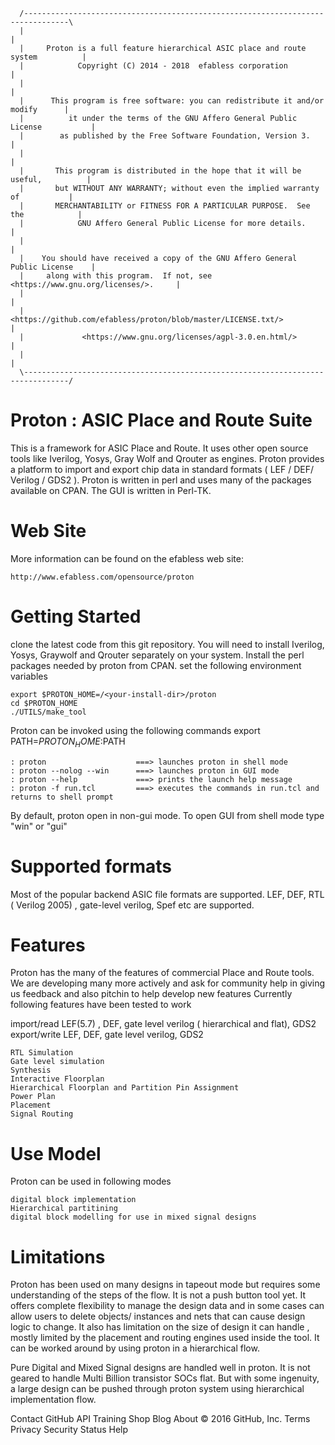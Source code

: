      /--------------------------------------------------------------------------------\
      |	                                                                               |
      |     Proton is a full feature hierarchical ASIC place and route system          |
      |            Copyright (C) 2014 - 2018  efabless corporation                     |
      |	                                                                               |
      |      This program is free software: you can redistribute it and/or modify      |
      |          it under the terms of the GNU Affero General Public License           |
      |        as published by the Free Software Foundation, Version 3.                |
      |	                                                                               |
      |       This program is distributed in the hope that it will be useful,          |
      |       but WITHOUT ANY WARRANTY; without even the implied warranty of           |
      |       MERCHANTABILITY or FITNESS FOR A PARTICULAR PURPOSE.  See the            |
      |            GNU Affero General Public License for more details.                 |
      |	                                                                               |
      |    You should have received a copy of the GNU Affero General Public License    |
      |     along with this program.  If not, see <https://www.gnu.org/licenses/>.     |
      |	                                                                               |
      |       <https://github.com/efabless/proton/blob/master/LICENSE.txt/>            |
      |             <https://www.gnu.org/licenses/agpl-3.0.en.html/>                   |
      |                                                                                |
      \--------------------------------------------------------------------------------/

Proton : ASIC Place and Route Suite
===================================

This is a framework for ASIC Place and Route. It uses other open source tools like Iverilog, Yosys, Gray Wolf and Qrouter as engines.
Proton provides a platform to import and export chip data in standard formats ( LEF / DEF/ Verilog / GDS2 ). 
Proton is written in perl and uses many of the packages available on CPAN. The GUI is written in Perl-TK. 


Web Site
========

More information can be found on the efabless web site:

	http://www.efabless.com/opensource/proton


Getting Started
===============
clone the latest code from this git repository. You will need to install Iverilog, Yosys, Graywolf and Qrouter separately on your system. Install the perl packages needed by proton from CPAN.
set the following environment variables

	export $PROTON_HOME=/<your-install-dir>/proton
	cd $PROTON_HOME
	./UTILS/make_tool

Proton can be invoked using the following commands
export PATH=$PROTON_HOME:$PATH

	: proton                    ===> launches proton in shell mode
	: proton --nolog --win      ===> launches proton in GUI mode
	: proton --help             ===> prints the launch help message
	: proton -f run.tcl         ===> executes the commands in run.tcl and returns to shell prompt

By default, proton open in non-gui mode. To open GUI from shell mode type "win" or "gui" 



Supported formats
=================================
Most of the popular backend ASIC file formats are supported. LEF, DEF, RTL ( Verilog 2005) , gate-level verilog, Spef etc are supported. 


Features
==========================
Proton has the many of the features of commercial Place and Route tools. We are developing many more actively and ask for community help in giving us feedback and also pitchin to help develop new features
Currently following features have been tested to work

import/read LEF(5.7) , DEF, gate level verilog ( hierarchical and flat), GDS2
export/write  LEF, DEF, gate level verilog, GDS2

	RTL Simulation
	Gate level simulation
	Synthesis
	Interactive Floorplan
	Hierarchical Floorplan and Partition Pin Assignment
	Power Plan
	Placement
	Signal Routing

Use Model
===========================
Proton can be used in following modes

	digital block implementation
	Hierarchical partitining
	digital block modelling for use in mixed signal designs 

Limitations
===========================
Proton has been used on many designs in tapeout mode but requires some understanding of the steps of the flow. It is not a push button tool yet. It offers complete flexibility to manage the design data and in some cases can allow users to delete objects/ instances and nets that can cause design logic to change. It also has limitation on the size of design it can handle , mostly limited by the placement and routing engines used inside the tool. It can be worked around by using proton in a hierarchical flow.

Pure Digital and Mixed Signal designs are handled well in proton. It is not geared to handle Multi Billion transistor SOCs flat. But with some ingenuity, a large design can be pushed through proton system using hierarchical implementation flow.



Contact GitHub API Training Shop Blog About
© 2016 GitHub, Inc. Terms Privacy Security Status Help
